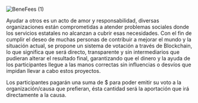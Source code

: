 ![BeneFees (1)](https://user-images.githubusercontent.com/80373774/195200116-4e737d56-e5ca-4e53-9278-b5fedf95625c.png)


Ayudar a otros es un acto de amor y responsabilidad, diversas organizaciones  están comprometidas a atender problemas sociales donde los servicios estatales no 
alcanzan a cubrir esas necesidades.
Con el fin de cumplir el deseo de muchas personas de contribuir a mejorar el mundo y la situación actual, se propone un sistema de votación a través de Blockchain, 
lo que significa que será directo, transparente y sin intermediarios que pudieran alterar el resultado final, garantizando que el dinero y la ayuda de los 
participantes llegue a las manos correctas sin influencias o desvíos que impidan llevar a cabo estos proyectos.

Los participantes pagarán una suma de $ para poder emitir su voto a la organización/causa que prefieran, ésta cantidad será la aportación que irá directamente a la 
causa.
